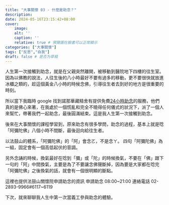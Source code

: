 ```yaml
---
title: "大事關懷 03 - 什麼是助念？"
description: 
date: 2024-05-16T23:15:42+08:00
cover:
    image: 
    alt: ''
    caption: ''
    relative: true # 預覽圖在臉書可以正常顯示
categories: ["大事關懷"]
tags: ["反思","自我"]
draft: false # 是否为草稿
---
```


人生第一次接觸到助念，就是在父親突然離開，被移動到醫院地下四樓的往生室。因為以佛教的說法，人往生後的八小時最好不要有過多的移動，更不要很快就放進冰櫃之類的，趁這個黃金八小時的時候念佛，引導往生者去到好的地方是很重要的時刻。

所以當下我臨時 google 找到諾那華藏精舍有提供免費[24小時助念](https://www.nonahz.org/e-lotus/request/)的服務，他們真的是佛心來著，在我處於一個慌亂和完全不曉得任何儀式的狀況下，派了一個人來幫忙，帶著我們一起助念，最後圓滿結束。這是我人生第一次接觸到助念。

後來在大事關懷的課程學習到，原來助念有很多學問，助念的過程，基本上就是唸「阿彌陀佛」八個小時不間斷，最後迴向給往生者。

以法鼓山的體系，「阿彌陀佛」的「阿」會念ㄛ，不是念ㄚ。 四句「阿彌陀佛」為一組，固定會有一個高低起伏的音調。

另外念誦的時候，換氣最好在唸到「彌」或「陀」的時候換氣，不要在「佛」跟下一句的「阿」中間換氣，主要是為了不要讓念佛聲斷掉，因為要是大家都在唸完「阿彌陀佛」之後換氣的話，就會有一個很明顯的斷點。

這裡也提供法鼓山關懷院申請助念的資訊 
申請助念 08:00~21:00 
連絡電話 02-2893-9966#6117~6119

下次，就來聊聊我人生中第一次當義工參與助念的體驗。

